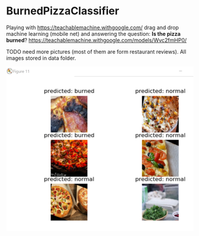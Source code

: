# BurnedPizzaClassifier
Playing with https://teachablemachine.withgoogle.com/ drag and drop machine learning (mobile net) and answering the question: **Is the pizza burned**?
https://teachablemachine.withgoogle.com/models/Wvc2fmHP0/

TODO need more pictures (most of them are form restaurant reviews).
All images stored in data folder.


![Alt text](result.png?raw=true "result")
